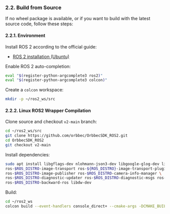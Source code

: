 ### 2.2. Build from Source

If no wheel package is available, or if you want to build with the latest source code, follow these steps:

#### 2.2.1. Environment

Install ROS 2 according to the official guide:

* [ROS 2 installation (Ubuntu)](https://docs.ros.org/en/humble/Installation/Ubuntu-Install-Debians.html)

Enable ROS 2 auto-completion:

```bash
eval "$(register-python-argcomplete3 ros2)"
eval "$(register-python-argcomplete3 colcon)"
```

Create a `colcon` workspace:

```bash
mkdir -p ~/ros2_ws/src
```

#### 2.2.2. Linux ROS2 Wrapper Compilation

Clone source and checkout `v2-main` branch:

```bash
cd ~/ros2_ws/src
git clone https://github.com/orbbec/OrbbecSDK_ROS2.git
cd OrbbecSDK_ROS2
git checkout v2-main
```

Install dependencies:

```bash
sudo apt install libgflags-dev nlohmann-json3-dev libgoogle-glog-dev libgoogle-glog0v5 libssl-dev \
ros-$ROS_DISTRO-image-transport ros-${ROS_DISTRO}-image-transport-plugins ros-${ROS_DISTRO}-compressed-image-transport \
ros-$ROS_DISTRO-image-publisher ros-$ROS_DISTRO-camera-info-manager \
ros-$ROS_DISTRO-diagnostic-updater ros-$ROS_DISTRO-diagnostic-msgs ros-$ROS_DISTRO-statistics-msgs \
ros-$ROS_DISTRO-backward-ros libdw-dev
```

Build:

```bash
cd ~/ros2_ws
colcon build --event-handlers console_direct+ --cmake-args -DCMAKE_BUILD_TYPE=Release
```


